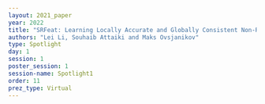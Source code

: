 ```yaml
---
layout: 2021_paper
year: 2022
title: "SRFeat: Learning Locally Accurate and Globally Consistent Non-Rigid Shape Correspondence"
authors: "Lei Li, Souhaib Attaiki and Maks Ovsjanikov"
type: Spotlight
day: 1
session: 1
poster_session: 1
session-name: Spotlight1
order: 11
prez_type: Virtual
---
```

